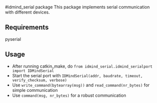 #idmind_serial package
This package implements serial communication with different devices.

## Requirements
pyserial

## Usage
 - After running catkin_make, do `from idmind_serial.idmind_serialport import IDMindSerial`
 - Start the serial port with `IDMindSerial(addr, baudrate, timeout,  verify_checksum, verbose)`
 - Use `write_command(bytearray(msg))` and `read_command(nr_bytes)` for simple communication
 - Use `command(msg, nr_bytes)` for a robust communication  